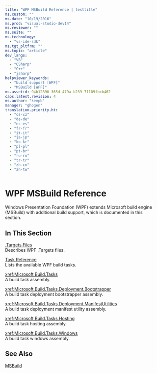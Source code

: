 ```yaml
---
title: "WPF MSBuild Reference | testtitle"
ms.custom: ""
ms.date: "10/19/2016"
ms.prod: "visual-studio-dev14"
ms.reviewer: ""
ms.suite: ""
ms.technology: 
  - "vs-ide-sdk"
ms.tgt_pltfrm: ""
ms.topic: "article"
dev_langs: 
  - "VB"
  - "CSharp"
  - "C++"
  - "jsharp"
helpviewer_keywords: 
  - "build support [WPF]"
  - "MSBuild [WPF]"
ms.assetid: 94b12890-365d-479a-b239-71109fbcb462
caps.latest.revision: 4
ms.author: "kempb"
manager: "ghogen"
translation.priority.ht: 
  - "cs-cz"
  - "de-de"
  - "es-es"
  - "fr-fr"
  - "it-it"
  - "ja-jp"
  - "ko-kr"
  - "pl-pl"
  - "pt-br"
  - "ru-ru"
  - "tr-tr"
  - "zh-cn"
  - "zh-tw"
---
```

# WPF MSBuild Reference
Windows Presentation Foundation (WPF) extends Microsoft build engine (MSBuild) with additional build support, which is documented in this section.  
  
## In This Section  
 [.Targets Files](../reference/wpf-.targets-files.md)  
 Describes WPF .Targets files.  
  
 [Task Reference](../reference/wpf-msbuild-task-reference.md)  
 Lists the available WPF build tasks.  
  
 <xref:Microsoft.Build.Tasks>  
 A build task assembly.  
  
 <xref:Microsoft.Build.Tasks.Deployment.Bootstrapper>  
 A build task deployment bootstrapper assembly.  
  
 <xref:Microsoft.Build.Tasks.Deployment.ManifestUtilities>  
 A build task deployment manifest utility assembly.  
  
 <xref:Microsoft.Build.Tasks.Hosting>  
 A build task hosting assembly.  
  
 <xref:Microsoft.Build.Tasks.Windows>  
 A build task windows assembly.  
  
## See Also  
 [MSBuild](http://msdn.microsoft.com/en-us/7c49aba1-ee6c-47d8-9de1-6f29a906e20b)